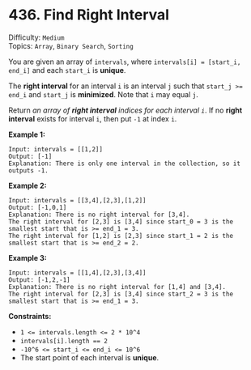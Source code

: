 # 436. Find Right Interval

Difficulty: `Medium`  
Topics: `Array`, `Binary Search`, `Sorting`

You are given an array of `intervals`, where `intervals[i] = [start_i, end_i]` and each `start_i` is **unique**.

The **right interval** for an interval `i` is an interval `j` such that `start_j >= end_i` and `start_j` is
**minimized**. Note that `i` may equal `j`.

Return *an array of **right interval** indices for each interval `i`*. If no **right interval** exists for interval `i`,
then put `-1` at index `i`.

**Example 1:**

```text
Input: intervals = [[1,2]]
Output: [-1]
Explanation: There is only one interval in the collection, so it outputs -1.
```

**Example 2:**

```text
Input: intervals = [[3,4],[2,3],[1,2]]
Output: [-1,0,1]
Explanation: There is no right interval for [3,4].
The right interval for [2,3] is [3,4] since start_0 = 3 is the smallest start that is >= end_1 = 3.
The right interval for [1,2] is [2,3] since start_1 = 2 is the smallest start that is >= end_2 = 2.
```

**Example 3:**

```text
Input: intervals = [[1,4],[2,3],[3,4]]
Output: [-1,2,-1]
Explanation: There is no right interval for [1,4] and [3,4].
The right interval for [2,3] is [3,4] since start_2 = 3 is the smallest start that is >= end_1 = 3.
```

**Constraints:**

- `1 <= intervals.length <= 2 * 10^4`
- `intervals[i].length == 2`
- `-10^6 <= start_i <= end_i <= 10^6`
- The start point of each interval is **unique**.